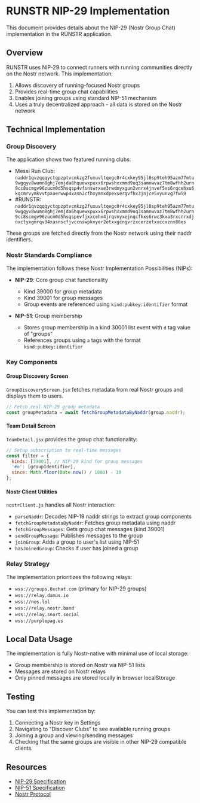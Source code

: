 # RUNSTR NIP-29 Implementation

This document provides details about the NIP-29 (Nostr Group Chat) implementation in the RUNSTR application.

## Overview

RUNSTR uses NIP-29 to connect runners with running communities directly on the Nostr network. This implementation:

1. Allows discovery of running-focused Nostr groups
2. Provides real-time group chat capabilities
3. Enables joining groups using standard NIP-51 mechanism
4. Uses a truly decentralized approach - all data is stored on the Nostr network

## Technical Implementation

### Group Discovery

The application shows two featured running clubs:
- Messi Run Club: `naddr1qvzqqqyctqpzptvcmkzg2fuxuvltqegc0r4cxkey95jl0sp9teh95azm77mtu9wgqyv8wumn8ghj7emjda6hquewxpuxx6rpwshxxmmd9uq3samnwvaz7tm8wfhh2urn9cc8scmgv96zucm0d5hsqsp4vfsnswrxve3rwdmyxgun2vnrx4jnvef5xs6rqcehxu6kgcmrvymkvvtpxuerwwp4xasn2cfhxymnxdpexsergvfhx3jnjce5vyunvg7fw59`
- #RUNSTR: `naddr1qvzqqqyctqpzptvcmkzg2fuxuvltqegc0r4cxkey95jl0sp9teh95azm77mtu9wgqyv8wumn8ghj7emjda6hquewxpuxx6rpwshxxmmd9uq3samnwvaz7tm8wfhh2urn9cc8scmgv96zucm0d5hsqspevfjxxcehx4jrqvnyxejnqcfkxs6rwc3kxa3rxcnrxdjnxctyxgmrqv34xasnscfjvccnswpkvyer2etxxgcngvrzxcerzetxxccxznx86es`

These groups are fetched directly from the Nostr network using their naddr identifiers.

### Nostr Standards Compliance

The implementation follows these Nostr Implementation Possibilities (NIPs):

- **NIP-29**: Core group chat functionality 
  - Kind 39000 for group metadata
  - Kind 39001 for group messages
  - Group events are referenced using `kind:pubkey:identifier` format

- **NIP-51**: Group membership
  - Stores group membership in a kind 30001 list event with `d` tag value of "groups"
  - References groups using `a` tags with the format `kind:pubkey:identifier`

### Key Components

#### Group Discovery Screen

`GroupDiscoveryScreen.jsx` fetches metadata from real Nostr groups and displays them to users.

```javascript
// Fetch real NIP-29 group metadata
const groupMetadata = await fetchGroupMetadataByNaddr(group.naddr);
```

#### Team Detail Screen

`TeamDetail.jsx` provides the group chat functionality:

```javascript
// Setup subscription to real-time messages
const filter = {
  kinds: [39001], // NIP-29 kind for group messages
  '#e': [groupIdentifier],
  since: Math.floor(Date.now() / 1000) - 10
};
```

#### Nostr Client Utilities

`nostrClient.js` handles all Nostr interaction:

- `parseNaddr`: Decodes NIP-19 naddr strings to extract group components
- `fetchGroupMetadataByNaddr`: Fetches group metadata using naddr
- `fetchGroupMessages`: Gets group chat messages (kind 39001)
- `sendGroupMessage`: Publishes messages to the group
- `joinGroup`: Adds a group to user's list using NIP-51
- `hasJoinedGroup`: Checks if user has joined a group

### Relay Strategy

The implementation prioritizes the following relays:
- `wss://groups.0xchat.com` (primary for NIP-29 groups)
- `wss://relay.damus.io`
- `wss://nos.lol`
- `wss://relay.nostr.band`
- `wss://relay.snort.social`
- `wss://purplepag.es`

## Local Data Usage

The implementation is fully Nostr-native with minimal use of local storage:
- Group membership is stored on Nostr via NIP-51 lists
- Messages are stored on Nostr relays
- Only pinned messages are stored locally in browser localStorage

## Testing

You can test this implementation by:
1. Connecting a Nostr key in Settings
2. Navigating to "Discover Clubs" to see available running groups
3. Joining a group and viewing/sending messages
4. Checking that the same groups are visible in other NIP-29 compatible clients

## Resources

- [NIP-29 Specification](https://github.com/nostr-protocol/nips/blob/master/29.md)
- [NIP-51 Specification](https://github.com/nostr-protocol/nips/blob/master/51.md)
- [Nostr Protocol](https://github.com/nostr-protocol/nostr) 